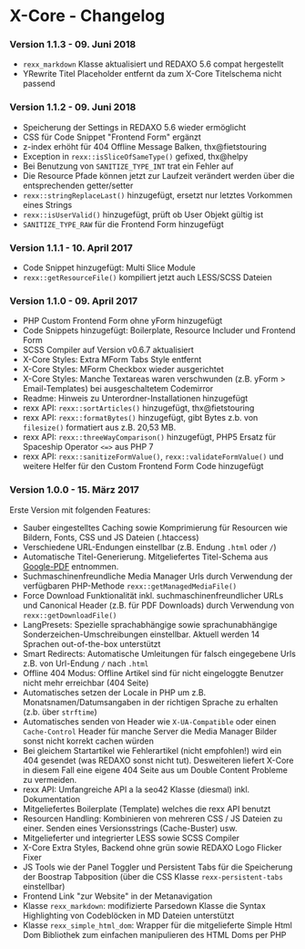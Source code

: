 X-Core - Changelog
==================

### Version 1.1.3 - 09. Juni 2018

* `rexx_markdown` Klasse aktualisiert und REDAXO 5.6 compat hergestellt
* YRewrite Titel Placeholder entfernt da zum X-Core Titelschema nicht passend

### Version 1.1.2 - 09. Juni 2018

* Speicherung der Settings in REDAXO 5.6 wieder ermöglicht
* CSS für Code Snippet "Frontend Form" ergänzt
* z-index erhöht für 404 Offline Message Balken, thx@fietstouring
* Exception in `rexx::isSliceOfSameType()` gefixed, thx@helpy
* Bei Benutzung von `SANITIZE_TYPE_INT` trat ein Fehler auf
* Die Resource Pfade können jetzt zur Laufzeit verändert werden über die entsprechenden getter/setter
* `rexx::stringReplaceLast()` hinzugefügt, ersetzt nur letztes Vorkommen eines Strings
* `rexx::isUserValid()` hinzugefügt, prüft ob User Objekt gültig ist
* `SANITIZE_TYPE_RAW` für die Frontend Form hinzugefügt

### Version 1.1.1 - 10. April 2017

* Code Snippet hinzugefügt: Multi Slice Module
* `rexx::getResourceFile()` kompiliert jetzt auch LESS/SCSS Dateien

### Version 1.1.0 - 09. April 2017

* PHP Custom Frontend Form ohne yForm hinzugefügt
* Code Snippets hinzugefügt: Boilerplate, Resource Includer und Frontend Form
* SCSS Compiler auf Version v0.6.7 aktualisiert
* X-Core Styles: Extra MForm Tabs Style entfernt
* X-Core Styles: MForm Checkbox wieder ausgerichtet
* X-Core Styles: Manche Textareas waren verschwunden (z.B. yForm > Email-Templates) bei ausgeschaltetem Codemirror
* Readme: Hinweis zu Unterordner-Installationen hinzugefügt
* rexx API: `rexx::sortArticles()` hinzugefügt, thx@fietstouring
* rexx API: `rexx::formatBytes()` hinzugefügt, gibt Bytes z.b. von `filesize()` formatiert aus z.B. 20,53 MB.
* rexx API: `rexx::threeWayComparison()` hinzugefügt, PHP5 Ersatz für Spaceship Operator `<=>` aus PHP 7
* rexx API: `rexx::sanitizeFormValue()`, `rexx::validateFormValue()` und weitere Helfer für den Custom Frontend Form Code hinzugefügt

### Version 1.0.0 - 15. März 2017

Erste Version mit folgenden Features:

* Sauber eingestelltes Caching sowie Komprimierung für Resourcen wie Bildern, Fonts, CSS und JS Dateien (.htaccess)
* Verschiedene URL-Endungen einstellbar (z.B. Endung `.html` oder `/`)
* Automatische Titel-Generierung. Mitgeliefertes Titel-Schema aus [Google-PDF](http://www.google.de/webmasters/docs/einfuehrung-in-suchmaschinenoptimierung.pdf) entnommen.
* Suchmaschinenfreundliche Media Manager Urls durch Verwendung der verfügbaren PHP-Methode `rexx::getManagedMediaFile()`
* Force Download Funktionalität inkl. suchmaschinenfreundlicher URLs und Canonical Header (z.B. für PDF Downloads) durch Verwendung von `rexx::getDownloadFile()`
* LangPresets: Spezielle sprachabhängige sowie sprachunabhängige Sonderzeichen-Umschreibungen einstellbar. Aktuell werden 14 Sprachen out-of-the-box unterstützt
* Smart Redirects: Automatische Umleitungen für falsch eingegebene Urls z.B. von Url-Endung `/` nach `.html`
* Offline 404 Modus: Offline Artikel sind für nicht eingeloggte Benutzer nicht mehr erreichbar (404 Seite)
* Automatisches setzen der Locale in PHP um z.B. Monatsnamen/Datumsangaben in der richtigen Sprache zu erhalten (z.b. über `strftime`)
* Automatisches senden von Header wie `X-UA-Compatible` oder einen `Cache-Control` Header für manche Server die Media Manager Bilder sonst nicht korrekt cachen würden
* Bei gleichem Startartikel wie Fehlerartikel (nicht empfohlen!) wird ein 404 gesendet (was REDAXO sonst nicht tut). Desweiteren liefert X-Core in diesem Fall eine eigene 404 Seite aus um Double Content Probleme zu vermeiden.
* rexx API: Umfangreiche API a la seo42 Klasse (diesmal) inkl. Dokumentation
* Mitgeliefertes Boilerplate (Template) welches die rexx API benutzt
* Resourcen Handling: Kombinieren von mehreren CSS / JS Dateien zu einer. Senden eines Versionsstrings (Cache-Buster) usw.
* Mitgelieferter und integrierter LESS sowie SCSS Compiler
* X-Core Extra Styles, Backend ohne grün sowie REDAXO Logo Flicker Fixer
* JS Tools wie der Panel Toggler und Persistent Tabs für die Speicherung der Boostrap Tabposition (über die CSS Klasse `rexx-persistent-tabs` einstellbar)
* Frontend Link "zur Website" in der Metanavigation
* Klasse `rexx_markdown`: modifizierte Parsedown Klasse die Syntax Highlighting von Codeblöcken in MD Dateien unterstützt
* Klasse `rexx_simple_html_dom`: Wrapper für die mitgelieferte Simple Html Dom Bibliothek zum einfachen manipulieren des HTML Doms per PHP

